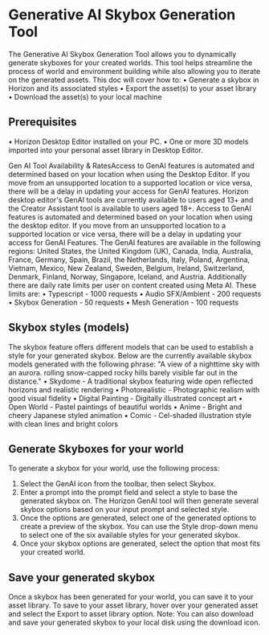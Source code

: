 # Generative AI Skybox Generation Tool

The Generative AI Skybox Generation Tool allows you to dynamically generate skyboxes for your created worlds. This tool helps streamline the process of world and environment building while also allowing you to iterate on the generated assets. This doc will cover how to:
• Generate a skybox in Horizon and its associated styles
• Export the asset(s) to your asset library
• Download the asset(s) to your local machine

## Prerequisites

• Horizon Desktop Editor installed on your PC.
• One or more 3D models imported into your personal asset library in Desktop Editor.

Gen AI Tool Availability & RatesAccess to GenAI features is automated and determined based on your location when using the Desktop Editor. If you move from an unsupported location to a supported location or vice versa, there will be a delay in updating your access for GenAI features. Horizon desktop editor's GenAI tools are currently available to users aged 13+ and the Creator Assistant tool is available to users aged 18+. Access to GenAI features is automated and determined based on your location when using the desktop editor. If you move from an unsupported location to a supported location or vice versa, there will be a delay in updating your access for GenAI Features. The GenAI features are available in the following regions: United States, the United Kingdom (UK), Canada, India, Australia, France, Germany, Spain, Brazil, the Netherlands, Italy, Poland, Argentina, Vietnam, Mexico, New Zealand, Sweden, Belgium, Ireland, Switzerland, Denmark, Finland, Norway, Singapore, Iceland, and Austria. Additionally there are daily rate limits per user on content created using Meta AI. These limits are:
• Typescript - 1000 requests
• Audio SFX/Ambient - 200 requests
• Skybox Generation - 50 requests
• Mesh Generation - 100 requests

## Skybox styles (models)

The skybox feature offers different models that can be used to establish a style for your generated skybox. Below are the currently available skybox models generated with the following phrase: "A view of a nighttime sky with an aurora. rolling snow-capped rocky hills barely visible far out in the distance."
• Skydome - A traditional skybox featuring wide open reflected horizons and realistic rendering
• Photorealistic - Photographic realism with good visual fidelity
• Digital Painting - Digitally illustrated concept art
• Open World - Pastel paintings of beautiful worlds
• Anime - Bright and cheery Japanese styled animation
• Comic - Cel-shaded illustration style with clean lines and bright colors

## Generate Skyboxes for your world

To generate a skybox for your world, use the following process:
1. Select the GenAI icon from the toolbar, then select Skybox.
2. Enter a prompt into the prompt field and select a style to base the generated skybox on. The Horizon GenAI tool will then generate several skybox options based on your input prompt and selected style.
3. Once the options are generated, select one of the generated options to create a preview of the skybox. You can use the Style drop-down menu to select one of the six available styles for your generated skybox.
4. Once your skybox options are generated, select the option that most fits your created world.

## Save your generated skybox

Once a skybox has been generated for your world, you can save it to your asset library. To save to your asset library, hover over your generated asset and select the Export to asset library option. Note: You can also download and save your generated skybox to your local disk using the download icon.
